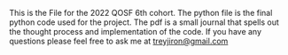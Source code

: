 

This is the File for the 2022 QOSF 6th cohort. The python file is the final python code used for the project. The pdf is a small journal that spells out the thought process and implementation of the code. If you have any questions please feel free to ask me at treyjiron@gmail.com
